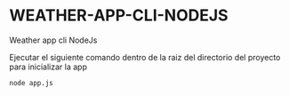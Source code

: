 # WEATHER-APP-CLI-NODEJS
Weather app cli NodeJs

Ejecutar el siguiente comando dentro de la raiz del directorio del proyecto para inicializar la app
```
node app.js
```
